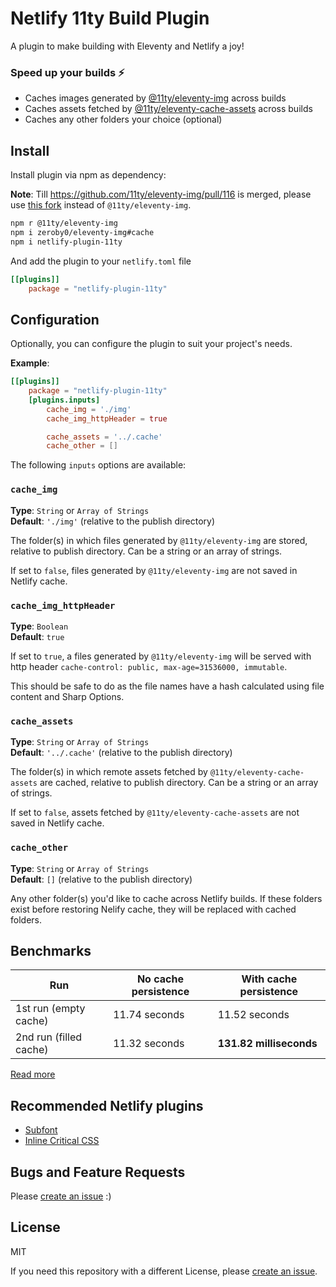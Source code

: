 # Netlify 11ty Build Plugin

A plugin to make building with Eleventy and Netlify a joy!

### Speed up your builds ⚡
- Caches images generated by [@11ty/eleventy-img](https://github.com/11ty/eleventy-img) across builds
- Caches assets fetched by [@11ty/eleventy-cache-assets](https://github.com/11ty/eleventy-cache-assets) across builds
- Caches any other folders your choice (optional)

## Install

Install plugin via npm as dependency:

**Note**: Till https://github.com/11ty/eleventy-img/pull/116 is merged,
please use [this fork](https://github.com/zeroby0/eleventy-img/tree/cache) instead of `@11ty/eleventy-img`.

```bash
npm r @11ty/eleventy-img
npm i zeroby0/eleventy-img#cache
npm i netlify-plugin-11ty
```

And add the plugin to your `netlify.toml` file

```toml
[[plugins]]
    package = "netlify-plugin-11ty"
```

## Configuration

Optionally, you can configure the plugin to suit your project's needs.

**Example**:

```toml
[[plugins]]
    package = "netlify-plugin-11ty"
    [plugins.inputs]
        cache_img = './img'
        cache_img_httpHeader = true

        cache_assets = '../.cache'
        cache_other = []
```

The following `inputs` options are available:

### `cache_img`
**Type**: `String` or `Array of Strings`  
**Default**: `'./img'` (relative to the publish
directory)  

The folder(s) in which files generated by `@11ty/eleventy-img` are stored,
relative to publish directory. Can be a string or an array of strings.

If set to `false`, files generated by `@11ty/eleventy-img` are not saved in
Netlify cache.

### `cache_img_httpHeader`

**Type**: `Boolean`  
**Default**: `true`  

If set to `true`, a files generated by `@11ty/eleventy-img` will be served with
http header `cache-control: public, max-age=31536000, immutable`.

This should be safe to do as the file names have a hash calculated using file
content and Sharp Options.

### `cache_assets`

**Type**: `String` or `Array of Strings`  
**Default**: `'../.cache'` (relative to the
publish directory)  

The folder(s) in which remote assets fetched by `@11ty/eleventy-cache-assets`
are cached, relative to publish directory. Can be a string or an array of
strings.

If set to `false`, assets fetched by `@11ty/eleventy-cache-assets` are not saved
in Netlify cache.

### `cache_other`

**Type**: `String` or `Array of Strings`  
**Default**: `[]` (relative to the publish
directory)  

Any other folder(s) you'd like to cache across Netlify builds. If these folders
exist before restoring Nelify cache, they will be replaced with cached folders.

## Benchmarks
| Run                   | No cache persistence |  With cache persistence  |
|-----------------------|----------------------|--------------------------|
| 1st run (empty cache) | 11.74 seconds        | 11.52 seconds            |
| 2nd run (filled cache)| 11.32 seconds        | **131.82 milliseconds**  |

[Read more](https://github.com/11ty/eleventy-img/pull/116#issuecomment-882870369)

## Recommended Netlify plugins
- [Subfont](https://github.com/munter/netlify-plugin-subfont)
- [Inline Critical CSS](https://github.com/Tom-Bonnike/netlify-plugin-inline-critical-css#readme)

## Bugs and Feature Requests

Please [create an issue](https://github.com/zeroby0/netlify-plugin-11ty/issues/new/) :)

## License
MIT

If you need this repository with a different License,
please [create an issue](https://github.com/zeroby0/netlify-plugin-11ty/issues/new/).